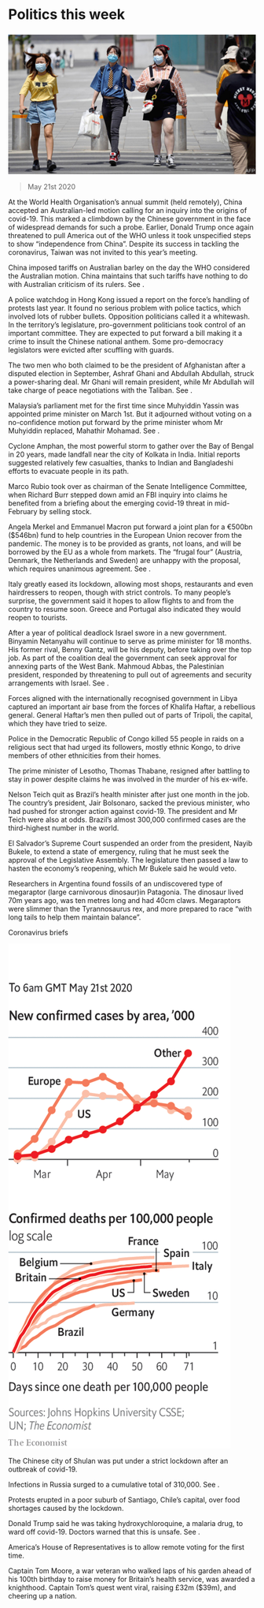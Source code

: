 ###### 

# Politics this week 

#####  

![image](images/20200523_WWP002_0.jpg) 

> May 21st 2020 

At the World Health Organisation’s annual summit (held remotely), China accepted an Australian-led motion calling for an inquiry into the origins of covid-19. This marked a climbdown by the Chinese government in the face of widespread demands for such a probe. Earlier, Donald Trump once again threatened to pull America out of the WHO unless it took unspecified steps to show “independence from China”. Despite its success in tackling the coronavirus, Taiwan was not invited to this year’s meeting.

China imposed tariffs on Australian barley on the day the WHO considered the Australian motion. China maintains that such tariffs have nothing to do with Australian criticism of its rulers. See .


A police watchdog in Hong Kong issued a report on the force’s handling of protests last year. It found no serious problem with police tactics, which involved lots of rubber bullets. Opposition politicians called it a whitewash. In the territory’s legislature, pro-government politicians took control of an important committee. They are expected to put forward a bill making it a crime to insult the Chinese national anthem. Some pro-democracy legislators were evicted after scuffling with guards.

The two men who both claimed to be the president of Afghanistan after a disputed election in September, Ashraf Ghani and Abdullah Abdullah, struck a power-sharing deal. Mr Ghani will remain president, while Mr Abdullah will take charge of peace negotiations with the Taliban. See .

Malaysia’s parliament met for the first time since Muhyiddin Yassin was appointed prime minister on March 1st. But it adjourned without voting on a no-confidence motion put forward by the prime minister whom Mr Muhyiddin replaced, Mahathir Mohamad. See .

Cyclone Amphan, the most powerful storm to gather over the Bay of Bengal in 20 years, made landfall near the city of Kolkata in India. Initial reports suggested relatively few casualties, thanks to Indian and Bangladeshi efforts to evacuate people in its path.

Marco Rubio took over as chairman of the Senate Intelligence Committee, when Richard Burr stepped down amid an FBI inquiry into claims he benefited from a briefing about the emerging covid-19 threat in mid-February by selling stock.

Angela Merkel and Emmanuel Macron put forward a joint plan for a €500bn ($546bn) fund to help countries in the European Union recover from the pandemic. The money is to be provided as grants, not loans, and will be borrowed by the EU as a whole from markets. The “frugal four” (Austria, Denmark, the Netherlands and Sweden) are unhappy with the proposal, which requires unanimous agreement. See .

Italy greatly eased its lockdown, allowing most shops, restaurants and even hairdressers to reopen, though with strict controls. To many people’s surprise, the government said it hopes to allow flights to and from the country to resume soon. Greece and Portugal also indicated they would reopen to tourists.

After a year of political deadlock Israel swore in a new government. Binyamin Netanyahu will continue to serve as prime minister for 18 months. His former rival, Benny Gantz, will be his deputy, before taking over the top job. As part of the coalition deal the government can seek approval for annexing parts of the West Bank. Mahmoud Abbas, the Palestinian president, responded by threatening to pull out of agreements and security arrangements with Israel. See .

Forces aligned with the internationally recognised government in Libya captured an important air base from the forces of Khalifa Haftar, a rebellious general. General Haftar’s men then pulled out of parts of Tripoli, the capital, which they have tried to seize.

Police in the Democratic Republic of Congo killed 55 people in raids on a religious sect that had urged its followers, mostly ethnic Kongo, to drive members of other ethnicities from their homes.

The prime minister of Lesotho, Thomas Thabane, resigned after battling to stay in power despite claims he was involved in the murder of his ex-wife.

Nelson Teich quit as Brazil’s health minister after just one month in the job. The country’s president, Jair Bolsonaro, sacked the previous minister, who had pushed for stronger action against covid-19. The president and Mr Teich were also at odds. Brazil’s almost 300,000 confirmed cases are the third-highest number in the world.

El Salvador’s Supreme Court suspended an order from the president, Nayib Bukele, to extend a state of emergency, ruling that he must seek the approval of the Legislative Assembly. The legislature then passed a law to hasten the economy’s reopening, which Mr Bukele said he would veto.

Researchers in Argentina found fossils of an undiscovered type of megaraptor (large carnivorous dinosaur)in Patagonia. The dinosaur lived 70m years ago, was ten metres long and had 40cm claws. Megaraptors were slimmer than the Tyrannosaurus rex, and more prepared to race “with long tails to help them maintain balance”.

Coronavirus briefs

![image](images/20200523_WWC011.png) 


The Chinese city of Shulan was put under a strict lockdown after an outbreak of covid-19.

Infections in Russia surged to a cumulative total of 310,000. See .

Protests erupted in a poor suburb of Santiago, Chile’s capital, over food shortages caused by the lockdown.

Donald Trump said he was taking hydroxychloroquine, a malaria drug, to ward off covid-19. Doctors warned that this is unsafe. See . 

America’s House of Representatives is to allow remote voting for the first time.

Captain Tom Moore, a war veteran who walked laps of his garden ahead of his 100th birthday to raise money for Britain’s health service, was awarded a knighthood. Captain Tom’s quest went viral, raising £32m ($39m), and cheering up a nation.

